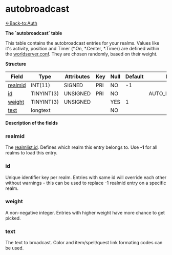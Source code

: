 # autobroadcast

[<-Back-to:Auth](database-auth.md)

**The \`autobroadcast\` table**

This table contains the autobroadcast entries for your realms. Values like it's activity, position and Timer (\*.On, \*.Center, \*.Timer) are defined within the [worldserver.conf](https://github.com/azerothcore/azerothcore-wotlk/blob/master/src/server/worldserver/worldserver.conf.dist). They are chosen randomly, based on their weight.

**Structure**

| Field        | Type       | Attributes | Key | Null | Default | Extra          | Comment |
|--------------|------------|------------|-----|------|---------|----------------|---------|
| [realmid][1] | INT(11)    | SIGNED     | PRI | NO   | -1      |                |         |
| [id][2]      | TINYINT(3) | UNSIGNED   | PRI | NO   |         | AUTO_INCREMENT |         |
| [weight][3]  | TINYINT(3) | UNSIGNED   |     | YES  | 1       |                |         |
| [text][4]    | longtext   |            |     | NO   |         |                |         |

[1]: #realmid
[2]: #id
[3]: #weight
[4]: #text

**Description of the fields**

### realmid

The [realmlist.id](realmlist). Defines which realm this entry belongs to. Use **-1** for all realms to load this entry.

### id

Unique identifier key per realm. Entries with same id will override each other without warnings - this can be used to replace -1 realmid entry on a specific realm.

### weight

A non-negative integer. Entries with higher weight have more chance to get picked.

### text

The text to broadcast. Color and item/spell/quest link formating codes can be used.
